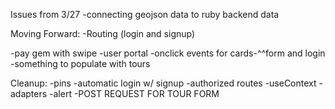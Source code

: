 Issues from 3/27
-connecting geojson data to ruby backend data

Moving Forward:
-Routing (login and signup)

-pay gem with swipe
-user portal
-onclick events for cards-^^form and login
-something to populate with tours


Cleanup:
-pins
-automatic login w/ signup
-authorized routes
-useContext
-adapters
-alert
-POST REQUEST FOR TOUR FORM
